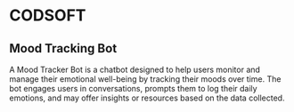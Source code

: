 # CODSOFT
## Mood Tracking Bot
A Mood Tracker Bot is a chatbot designed to help users monitor and manage their emotional well-being by tracking their moods over time. 
The bot engages users in conversations, prompts them to log their daily emotions, and may offer insights or resources based on the data collected.

